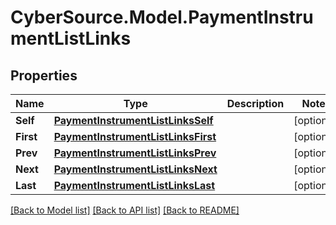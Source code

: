 # CyberSource.Model.PaymentInstrumentListLinks
## Properties

Name | Type | Description | Notes
------------ | ------------- | ------------- | -------------
**Self** | [**PaymentInstrumentListLinksSelf**](PaymentInstrumentListLinksSelf.md) |  | [optional] 
**First** | [**PaymentInstrumentListLinksFirst**](PaymentInstrumentListLinksFirst.md) |  | [optional] 
**Prev** | [**PaymentInstrumentListLinksPrev**](PaymentInstrumentListLinksPrev.md) |  | [optional] 
**Next** | [**PaymentInstrumentListLinksNext**](PaymentInstrumentListLinksNext.md) |  | [optional] 
**Last** | [**PaymentInstrumentListLinksLast**](PaymentInstrumentListLinksLast.md) |  | [optional] 

[[Back to Model list]](../README.md#documentation-for-models) [[Back to API list]](../README.md#documentation-for-api-endpoints) [[Back to README]](../README.md)

